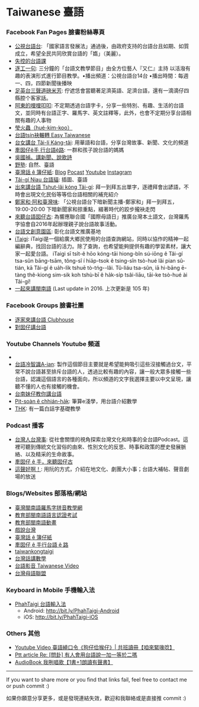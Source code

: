 # Taiwanese 臺語

### Facebook Fan Pages 臉書粉絲專頁

* [公視台語台](https://www.facebook.com/ptstaiginews/): 「國家語言發展法」通過後，由政府支持的台語台且如期、如質成立，希望全民共同欣賞台語的「媠」（美麗）。
* [失控的台語課](https://www.facebook.com/taigikho/)
* [逐工一句](https://www.facebook.com/TAKKANGTSITKU): 三分鐘的「台語文教學節目」由全方位藝人『又仁』主持 以活潑有趣的表演形式進行節目教學。•播出頻道：公視台語台14台 •播出時間：每週一、四，四節新聞後播映
* [足英台三聲道磅米芳](https://www.facebook.com/MandarinIsJapanese/): 佇遮恁會當聽著足濟英語、足濟台語，還有一滴滴仔四縣腔个客家話。
* [阿東的哩哩叩叩](https://www.facebook.com/lilicocoTong/): 不定期透過台語字卡，分享一些特別、有趣、生活的台語文，並同時有台語正字、羅馬字、英文註釋等，此外，也會不定期分享台語相關有趣的人事物
* [瑩火蟲（hué-kim-koo）](https://www.facebook.com/%E7%91%A9%E7%81%AB%E8%9F%B2hu%C3%A9-kim-koo-106052087757861/)
* [台語tsín袂輾轉 Easy Taiwanese](https://www.facebook.com/easytaiwanese/)
* [台女講台 Tâi-lí Káng-tâi](https://www.facebook.com/tailikangtai/): 用華語和台語，分享台灣故事、新聞、文化的頻道
* [牽囡仔ê手 行台語ê路](https://www.facebook.com/taigiloo/): 一群和孩子說台語的媽媽
* [吳國禎。講新聞、說歌詩](https://www.facebook.com/taiwanesesongs/)
* [野塾](https://www.facebook.com/iasiok/): 自然、臺語
* [臺灣話 ê 簿仔紙](https://www.facebook.com/OhTaigiTW/): [Blog](https://junhaoshihmd.blogspot.com/p/blog-page_30.html) [Pocast](https://open.firstory.me/user/ohtaigitw) [Youtube](https://youtube.com/OhTaigiTW) [Instagram](https://www.instagram.com/ohtaigitw)
* [Tâi-gí Niau 台語貓](https://www.facebook.com/TaigiNiau/): 插圖、臺語
* [出來講台語 Tshut-lâi kóng Tâi-gí](https://www.facebook.com/%E5%87%BA%E4%BE%86%E8%AC%9B%E5%8F%B0%E8%AA%9E-Tshut-l%C3%A2i-k%C3%B3ng-T%C3%A2i-g%C3%AD-106433877836250/): 拜一到拜五出單字，逐禮拜會出諺語，不時會出現文化民俗等等佮台語相關的補充紹介
* [鄭家和·阿和臺灣味](https://www.facebook.com/ahotaiuanbi/): 「公視台語台下暗新聞主播-鄭家和」拜一到拜五，19:00-20:00 下暗新聞家和掠重點，綴著時代的跤步攏袂走閃
* [來聽台語囡仔古](https://www.facebook.com/taiwanstory2016/): 為響應聯合國「國際母語日」推廣台灣本土語文，台灣羅馬字協會自2016年起辦理親子說台語故事活動。
* [台語文創意園區](https://www.facebook.com/Taigibun0505): 彰化台語文推廣基地
* [iTaigi](https://www.facebook.com/ukauitaigi): iTaigi是一個給廣大鄉民使用的台語查詢網站，同時以協作的精神一起編辭典，找回台語的活力。除了查詢，也希望能夠提供有趣的學習素材，讓大家一起愛台語。 iTaigi sī tsi̍t-ê hōo kóng-tāi hiong-bîn sú-iōng ê Tâi-gí tsa-sûn bāng-tsām, tông-sî í hia̍p-tsok ê tsing-sîn tsò-hué lâi pian sû-tián, kā Tâi-gí ê ua̍h-li̍k tshuē tò-tńg--lâi. Tû-liáu tsa-sûn, iā hi-bāng ē-tàng thê-kiong sim-sik koh tshù-bī ê ha̍k-si̍p tsâi-liāu, tāi-ke tsò-hué ài Tâi-gí!
* [一起來講閩南語](https://www.facebook.com/SpeakHokkienTogether/) (Last update in 2016. 上次更新是 105 年)


### Facebook Groups 臉書社團

* [逐家來講台語 Clubhouse](https://www.facebook.com/groups/403731357393005)
* [對囡仔講台語](https://www.facebook.com/groups/903556759765247/)


### Youtube Channels Youtube 頻道

*  [](https://www.youtube.com/channel/UC8Bj1AnLs3na054bM37BTNg)
*  [台語冷智識A-ian](https://www.youtube.com/channel/UCYom-OkXXhj4a2I5sKI72zA/featured): 製作這個節目主要就是希望能夠吸引這些沒接觸過台文，平常不說台語甚至排斥台語的人，透過比較有趣的內容，讓一般大眾多接觸一些台語，認識這個語言的各種面向，所以頻道的文字我選擇主要以中文呈現，讓聽不懂的人也有接觸的機會。
*  [台南妹仔教你講台語](https://www.youtube.com/channel/UCAEWlYbdwc2d7lAr9FUNf-g)
*  [Pit-soàn ê chhián-ha̍k](https://www.youtube.com/channel/UCocb6Cxq3Jcwz7oeRQ0-WsA): 筆算e淺學，用台語介紹數學
*  [THK](https://www.youtube.com/c/THK-comic/featured): 有一篇白話字基礎教學


### Podcast 播客
* [台灣人台灣‪事‬](https://podcasts.apple.com/tw/podcast/%E5%8F%B0%E7%81%A3%E4%BA%BA%E5%8F%B0%E7%81%A3%E4%BA%8B/id1506018589): 從社會關懷的視角探索台灣文化和時事的全台語Podcast。這裡可聽到傳統文化習俗的由來、性別文化的反思、時事和政策的歷史發展脈絡、以及精采的生命故事。
* [牽囡仔 ê 手，來聽囡仔‪古‬](https://podcasts.apple.com/tw/podcast/%E7%89%BD%E5%9B%A1%E4%BB%94-%C3%AA-%E6%89%8B-%E4%BE%86%E8%81%BD%E5%9B%A1%E4%BB%94%E5%8F%A4/id1524126778)
* [這聲好啊‪！‬](https://podcasts.apple.com/tw/podcast/這聲好啊/id1512601723): 用阮的方式，介紹在地文化、劇團大小事；台語大補帖、聲音劇場的放送


### Blogs/Websites 部落格/網站
* [臺灣閩南語羅馬字拼音教學網](https://tailo.moe.edu.tw/)
* [教育部閩南語語言認證考試](https://blgjts.moe.edu.tw/tmt/index.php)
* [教育部閩南語動畫](https://twbangga.moe.edu.tw/)
* [戲說台灣](http://blog.iset.com.tw/dramatalk/)
* [臺灣話 ê 簿仔紙](https://junhaoshihmd.blogspot.com/p/blog-page_30.html)
* [牽囡仔 ê 手行台語 ê 路](https://taigiloo.tw/)
* [taiwankongtaigi](https://taiwankongtaigi.blogspot.com/)
* [台灣話講數學](https://pngchungan1.blogspot.com/)
* [台語影音 Taiwanese Video](http://ip194097.ntcu.edu.tw/V/iannim.asp)
* [台灣母語聯盟](https://bogilianbing.wordpress.com)


### Keyboard in Mobile 手機輸入法

* [PhahTaigi 台語輸入法](https://www.facebook.com/PhahTaigi)
    *  Android: http://bit.ly/PhahTaigi-Android
    *  iOS: http://bit.ly/PhahTaigi-iOS

### Others 其他

* [Youtube Video 臺語繞口令《狗仔佮猴仔》| 共班讀冊【咱來緊喙唸】](https://www.youtube.com/watch?v=k9tmveOy8OI)
* [Ptt article Re: \[問卦\] 有人會用台語說一加一等於二嗎](https://www.ptt.cc/bbs/Gossiping/M.1449111843.A.9DB.html)
* [AudioBook 我咧唱歌【1書+1朗讀有聲書】](https://readmoo.com/book/290153958000101)

---

If you want to share more or you find that links fail, feel free to contact me or push commit :)

如果你願意分享更多，或是發現連結失效，歡迎和我聯絡或是直接推 commit :)
